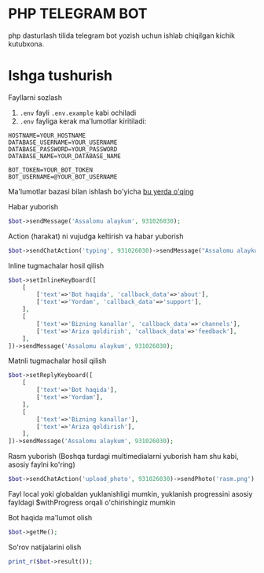 # PHP TELEGRAM BOT
php dasturlash tilida telegram bot yozish uchun ishlab chiqilgan kichik kutubxona.
# Ishga tushurish
Fayllarni sozlash
1. `.env` fayli `.env.example` kabi ochiladi
2. `.env` fayliga kerak ma'lumotlar kiritiladi:
```env
HOSTNAME=YOUR_HOSTNAME
DATABASE_USERNAME=YOUR_USERNAME
DATABASE_PASSWORD=YOUR_PASSWORD
DATABASE_NAME=YOUR_DATABASE_NAME

BOT_TOKEN=YOUR_BOT_TOKEN
BOT_USERNAME=@YOUR_BOT_USERNAME
```
Ma'lumotlar bazasi bilan ishlash bo'yicha [bu yerda o'qing](https://github.com/KomiljonovDev/db-connector)

Habar yuborish
```php
$bot->sendMessage('Assalomu alaykum', 931026030);
```
Action (harakat) ni vujudga keltirish va habar yuborish
```php
$bot->sendChatAction('typing', 931026030)->sendMessage("Assalomu alaykum");
```
Inline tugmachalar hosil qilish
```php
$bot->setInlineKeyBoard([
	[
		['text'=>'Bot haqida', 'callback_data'=>'about'],
		['text'=>'Yordam', 'callback_data'=>'support'],
	],
	[
		['text'=>'Bizning kanallar', 'callback_data'=>'channels'],
		['text'=>'Ariza qoldirish', 'callback_data'=>'feedback'],
	],
])->sendMessage('Assalomu alaykum', 931026030);
```
Matnli tugmachalar hosil qilish
```php
$bot->setReplyKeyboard([
	[
		['text'=>'Bot haqida'],
		['text'=>'Yordam'],
	],
	[
		['text'=>'Bizning kanallar'],
		['text'=>'Ariza qoldirish'],
	],
])->sendMessage('Assalomu alaykum', 931026030);
```
Rasm yuborish (Boshqa turdagi multimedialarni yuborish ham shu kabi, asosiy faylni ko'ring)
```php
$bot->sendChatAction('upload_photo', 931026030)->sendPhoto('rasm.png')
```
Fayl local yoki globaldan yuklanishligi mumkin, yuklanish progressini asosiy fayldagi $withProgress orqali o'chirishingiz mumkin

Bot haqida ma'lumot olish
```php
$bot->getMe();
```
So'rov natijalarini olish
```php
print_r($bot->result());
```